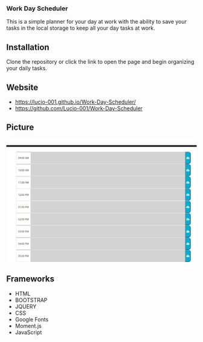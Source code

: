 ### Work Day Scheduler
This is a simple planner for your day at work with the ability to save your tasks in the local storage to keep all your day tasks at work.

## Installation 
Clone the repository or click the link to open the page and begin organizing your daily tasks.

## Website
- https://lucio-001.github.io/Work-Day-Scheduler/
- https://github.com/Lucio-001/Work-Day-Scheduler

## Picture
![Screenshot](/images/wow.jpg)

## Frameworks 
- HTML
- BOOTSTRAP
- JQUERY
- CSS
- Google Fonts
- Moment.js
- JavaScript